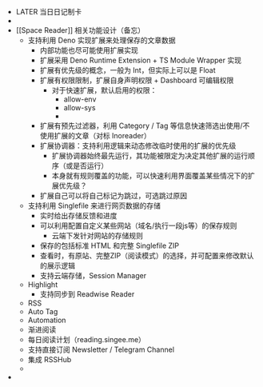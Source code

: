 - LATER  当日日记制卡
-
- [[Space Reader]] 相关功能设计（备忘）
	- 支持利用 Deno 实现扩展来处理保存的文章数据
		- 内部功能也尽可能使用扩展实现
		- 扩展采用 Deno Runtime Extension + TS Module Wrapper 实现
		- 扩展有优先级的概念，一般为 Int，但实际上可以是 Float
		- 扩展有权限限制，扩展自身声明权限 + Dashboard 可编辑权限
			- 对于快速扩展，默认启用的权限：
				- allow-env
				- allow-sys
				-
		- 扩展有预先过滤器，利用 Category / Tag 等信息快速筛选出使用/不使用扩展的文章（对标 Inoreader）
		- 扩展协调器：支持利用逻辑来动态修改临时使用的扩展的优先级
			- 扩展协调器始终最先运行，其功能被限定为决定其他扩展的运行顺序（或是否运行）
			- 本身就有规则覆盖的功能，可以快速利用界面覆盖某些情况下的扩展优先级？
		- 扩展自己可以将自己标记为跳过，可选跳过原因
	- 支持利用 Singlefile 来进行网页数据的存储
		- 实时给出存储反馈和进度
		- 可以利用配置自定义某些网站（域名/执行一段js等）的保存规则
			- 云端下发针对网站的存储规则
		- 保存的包括标准 HTML 和完整 Singlefile ZIP
		- 查看时，有原站、完整ZIP（阅读模式）的选择，并可配置来修改默认的展示逻辑
		- 支持云端存储，Session Manager
	- Highlight
		- 支持同步到 Readwise Reader
	- RSS
	- Auto Tag
	- Automation
	- 渐进阅读
	- 每日阅读计划（reading.singee.me）
	- 支持直接订阅 Newsletter /  Telegram Channel
	- 集成 RSSHub
	-
-